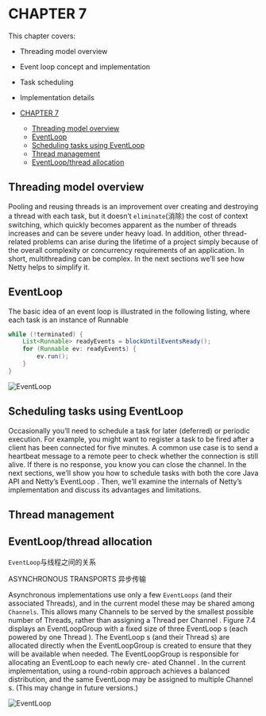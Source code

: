 # CHAPTER 7

This chapter covers:

- Threading model overview
- Event loop concept and implementation
- Task scheduling
- Implementation details

- [CHAPTER 7](#chapter-7)
  - [Threading model overview](#threading-model-overview)
  - [EventLoop](#eventloop)
  - [Scheduling tasks using EventLoop](#scheduling-tasks-using-eventloop)
  - [Thread management](#thread-management)
  - [EventLoop/thread allocation](#eventloopthread-allocation)

## Threading model overview

Pooling and reusing threads is an improvement over creating and destroying a thread
with each task, but it doesn’t `eliminate`(消除) the cost of context switching, which quickly
becomes apparent as the number of threads increases and can be severe under heavy
load. In addition, other thread-related problems can arise during the lifetime of a project
simply because of the overall complexity or concurrency requirements of an application.
In short, multithreading can be complex. In the next sections we’ll see how Netty
helps to simplify it.

## EventLoop

The basic idea of an event loop is illustrated in the following listing, where each
task is an instance of Runnable

```java
while (!terminated) {
    List<Runnable> readyEvents = blockUntilEventsReady();
    for (Runnable ev: readyEvents) {
        ev.run();
    }
}
```

![EventLoop](./images/Interface-EventLoop.png)

## Scheduling tasks using EventLoop

Occasionally you’ll need to schedule a task for later (deferred) or periodic execution.
For example, you might want to register a task to be fired after a client has been
connected for five minutes. A common use case is to send a heartbeat message to a
remote peer to check whether the connection is still alive. If there is no response, you
know you can close the channel.
In the next sections, we’ll show you how to schedule tasks with both the core Java
API and Netty’s EventLoop . Then, we’ll examine the internals of Netty’s
implementation and discuss its advantages and limitations.

## Thread management

## EventLoop/thread allocation

`EventLoop`与线程之间的关系

ASYNCHRONOUS TRANSPORTS 异步传输

Asynchronous implementations use only a few `EventLoops` (and their associated
Threads), and in the current model these may be shared among `Channels`. This allows
many Channels to be served by the smallest possible number of Threads, rather than
assigning a Thread per Channel .
Figure 7.4 displays an EventLoopGroup with a fixed size of three EventLoop s (each
powered by one Thread ). The EventLoop s (and their Thread s) are allocated directly
when the EventLoopGroup is created to ensure that they will be available when needed.
The EventLoopGroup is responsible for allocating an EventLoop to each newly cre-
ated Channel . In the current implementation, using a round-robin approach achieves
a balanced distribution, and the same EventLoop may be assigned to multiple Channel s.
(This may change in future versions.)

![EventLoop](./images/EventLoop-Channel.png)
